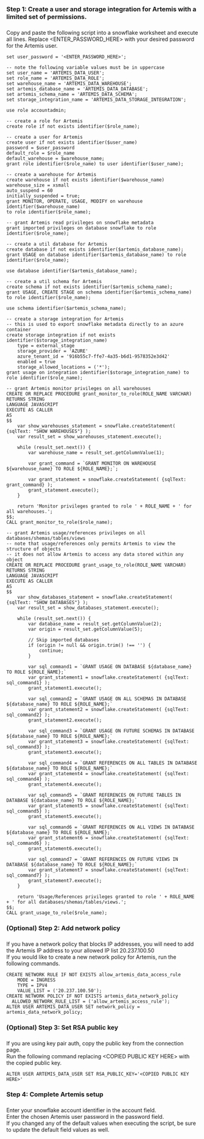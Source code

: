 ###
### Step 1: Create a user and storage integration for Artemis with a limited set of permissions.
### 
Copy and paste the following script into a snowflake worksheet and execute all lines. Replace <ENTER_PASSWORD_HERE> with your 
desired password for the Artemis user.

	set user_password = '<ENTER_PASSWORD_HERE>';

 	-- note the following variable values must be in uppercase
	set user_name = 'ARTEMIS_DATA_USER';
	set role_name = 'ARTEMIS_DATA_ROLE';
	set warehouse_name = 'ARTEMIS_DATA_WAREHOUSE';
	set artemis_database_name = 'ARTEMIS_DATA_DATABASE';
	set artemis_schema_name = 'ARTEMIS_DATA_SCHEMA';
	set storage_integration_name = 'ARTEMIS_DATA_STORAGE_INTEGRATION';
	
	use role accountadmin;
	
	-- create a role for Artemis
	create role if not exists identifier($role_name);
	
	-- create a user for Artemis
	create user if not exists identifier($user_name)
	password = $user_password
	default_role = $role_name
	default_warehouse = $warehouse_name;
	grant role identifier($role_name) to user identifier($user_name);
	
	-- create a warehouse for Artemis
	create warehouse if not exists identifier($warehouse_name)
	warehouse_size = xsmall
	auto_suspend = 60
	initially_suspended = true;
	grant MONITOR, OPERATE, USAGE, MODIFY on warehouse identifier($warehouse_name) 
	to role identifier($role_name);
	
	-- grant Artemis read privileges on snowflake metadata
	grant imported privileges on database snowflake to role identifier($role_name);
	
	-- create a util database for Artemis
	create database if not exists identifier($artemis_database_name);
	grant USAGE on database identifier($artemis_database_name) to role identifier($role_name);

 	use database identifier($artemis_database_name);
	
	-- create a util schema for Artemis
	create schema if not exists identifier($artemis_schema_name);
	grant USAGE, CREATE STAGE on schema identifier($artemis_schema_name) to role identifier($role_name);
	
	use schema identifier($artemis_schema_name);
	
	-- create a storage integration for Artemis
	-- this is used to export snowflake metadata directly to an azure container
	create storage integration if not exists identifier($storage_integration_name)
	    type = external_stage
	    storage_provider = 'AZURE'
	    azure_tenant_id = '916b55c7-ffe7-4a35-b6d1-9578352e3d42'
	    enabled = true
	    storage_allowed_locations = ('*');
	grant usage on integration identifier($storage_integration_name) to role identifier($role_name);
	
	-- grant Artemis monitor privileges on all warehouses
	CREATE OR REPLACE PROCEDURE grant_monitor_to_role(ROLE_NAME VARCHAR)
	RETURNS STRING
	LANGUAGE JAVASCRIPT
	EXECUTE AS CALLER
	AS
	$$
	    var show_warehouses_statement = snowflake.createStatement( {sqlText: "SHOW WAREHOUSES"} );
	    var result_set = show_warehouses_statement.execute();
	
	    while (result_set.next()) {
	        var warehouse_name = result_set.getColumnValue(1);
	        
	        var grant_command = `GRANT MONITOR ON WAREHOUSE ${warehouse_name} TO ROLE ${ROLE_NAME};`;
	        
	        var grant_statement = snowflake.createStatement( {sqlText: grant_command} );
	        grant_statement.execute();
	    }
	    
	    return 'Monitor privileges granted to role ' + ROLE_NAME + ' for all warehouses.';
	$$;
	CALL grant_monitor_to_role($role_name);
	
	-- grant Artemis usage/references privileges on all databases/shemas/tables/views
	-- note that usage/references only permits Artemis to view the structure of objects
	-- it does not allow Artemis to access any data stored within any object
	CREATE OR REPLACE PROCEDURE grant_usage_to_role(ROLE_NAME VARCHAR)
	RETURNS STRING
	LANGUAGE JAVASCRIPT
	EXECUTE AS CALLER
	AS
	$$
	    var show_databases_statement = snowflake.createStatement( {sqlText: "SHOW DATABASES"} );
	    var result_set = show_databases_statement.execute();
	
	    while (result_set.next()) {
	        var database_name = result_set.getColumnValue(2);
	        var origin = result_set.getColumnValue(5);
	
	        // Skip imported databases
	        if (origin != null && origin.trim() !== '') {
	            continue;
	        }
	
	        var sql_command1 = `GRANT USAGE ON DATABASE ${database_name} TO ROLE ${ROLE_NAME};`
	        var grant_statement1 = snowflake.createStatement( {sqlText: sql_command1} );
	        grant_statement1.execute();
	        
	        var sql_command2 = `GRANT USAGE ON ALL SCHEMAS IN DATABASE ${database_name} TO ROLE ${ROLE_NAME};`
	        var grant_statement2 = snowflake.createStatement( {sqlText: sql_command2} );
	        grant_statement2.execute();
	        
	        var sql_command3 = `GRANT USAGE ON FUTURE SCHEMAS IN DATABASE ${database_name} TO ROLE ${ROLE_NAME};`
	        var grant_statement3 = snowflake.createStatement( {sqlText: sql_command3} );
	        grant_statement3.execute();
	
	        var sql_command4 = `GRANT REFERENCES ON ALL TABLES IN DATABASE ${database_name} TO ROLE ${ROLE_NAME};`
	        var grant_statement4 = snowflake.createStatement( {sqlText: sql_command4} );
	        grant_statement4.execute();
	
	        var sql_command5 = `GRANT REFERENCES ON FUTURE TABLES IN DATABASE ${database_name} TO ROLE ${ROLE_NAME};`
	        var grant_statement5 = snowflake.createStatement( {sqlText: sql_command5} );
	        grant_statement5.execute();
	
	        var sql_command6 = `GRANT REFERENCES ON ALL VIEWS IN DATABASE ${database_name} TO ROLE ${ROLE_NAME};`
	        var grant_statement6 = snowflake.createStatement( {sqlText: sql_command6} );
	        grant_statement6.execute();
	
	        var sql_command7 = `GRANT REFERENCES ON FUTURE VIEWS IN DATABASE ${database_name} TO ROLE ${ROLE_NAME};`
	        var grant_statement7 = snowflake.createStatement( {sqlText: sql_command7} );
	        grant_statement7.execute();
	    }
	    
	    return 'Usage/References privileges granted to role ' + ROLE_NAME + ' for all databases/shemas/tables/views.';
	$$;
	CALL grant_usage_to_role($role_name);

###
### (Optional) Step 2: Add network policy
###
If you have a network policy that blocks IP addresses, you will need to add the Artemis IP address to your allowed IP list 20.237.100.50\
If you would like to create a new network policy for Artemis, run the following commands.

	CREATE NETWORK RULE IF NOT EXISTS allow_artemis_data_access_rule
	    MODE = INGRESS
	    TYPE = IPV4
	    VALUE_LIST = ('20.237.100.50');
	CREATE NETWORK POLICY IF NOT EXISTS artemis_data_network_policy
	  ALLOWED_NETWORK_RULE_LIST = ('allow_artemis_access_rule');
	ALTER USER ARTEMIS_DATA_USER SET network_policy = artemis_data_network_policy;

###
### (Optional) Step 3: Set RSA public key
###
If you are using key pair auth, copy the public key from the connection page.\
Run the following command replacing \<COPIED PUBLIC KEY HERE\> with the copied public key.

	ALTER USER ARTEMIS_DATA_USER SET RSA_PUBLIC_KEY='<COPIED PUBLIC KEY HERE>'

###
### Step 4: Complete Artemis setup
###
Enter your snowflake account identifier in the account field.\
Enter the chosen Artemis user password in the password field.\
If you changed any of the default values when executing the script, be sure to update the default field values as well.
